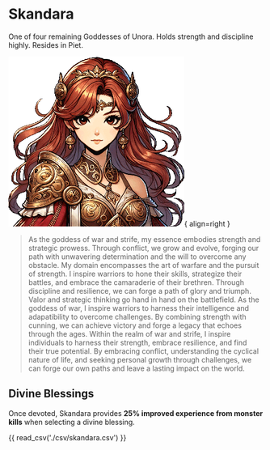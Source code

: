 # Skandara

One of four remaining Goddesses of Unora. Holds strength and discipline highly. Resides in Piet.

![Skandara](./assets/skandara.png){ align=right }
> As the goddess of war and strife, my essence embodies strength and strategic prowess. Through conflict, we grow and evolve, forging our path with unwavering determination and the will to overcome any obstacle. My domain encompasses the art of warfare and the pursuit of strength. I inspire warriors to hone their skills, strategize their battles, and embrace the camaraderie of their brethren. Through discipline and resilience, we can forge a path of glory and triumph. Valor and strategic thinking go hand in hand on the battlefield. As the goddess of war, I inspire warriors to harness their intelligence and adapatibility to overcome challenges. By combining strength with cunning, we can achieve victory and forge a legacy that echoes through the ages. Within the realm of war and strife, I inspire individuals to harness their strength, embrace resilience, and find their true potential. By embracing conflict, understanding the cyclical nature of life, and seeking personal growth through challenges, we can forge our own paths and leave a lasting impact on the world.

## Divine Blessings

Once devoted, Skandara provides **25% improved experience from monster kills** when selecting a divine blessing.

{{ read_csv('./csv/skandara.csv') }}

